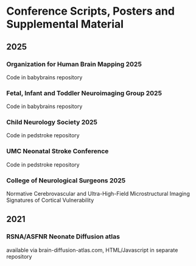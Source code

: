 # Conference Scripts, Posters and Supplemental Material

## 2025
### Organization for Human Brain Mapping 2025
Code in babybrains repository

### Fetal, Infant and Toddler Neuroimaging Group 2025
Code in babybrains repository

### Child Neurology Society 2025
Code in pedstroke repository

### UMC Neonatal Stroke Conference
Code in pedstroke repository

### College of Neurological Surgeons 2025
Normative Cerebrovascular and Ultra-High-Field Microstructural Imaging Signatures of Cortical Vulnerability 

## 2021
### RSNA/ASFNR Neonate Diffusion atlas
available via brain-diffusion-atlas.com, HTML/Javascript in separate repository
